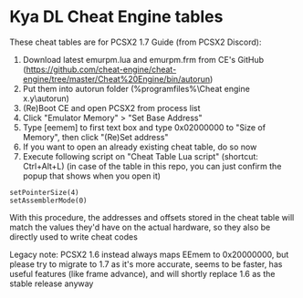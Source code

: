 # Kya DL Cheat Engine tables
These cheat tables are for PCSX2 1.7
Guide (from PCSX2 Discord):  
1. Download latest emurpm.lua and emurpm.frm from CE's GitHub (https://github.com/cheat-engine/cheat-engine/tree/master/Cheat%20Engine/bin/autorun) 
1. Put them into autorun folder (%programfiles%\Cheat engine x.y\autorun\)
1. (Re)Boot CE and open PCSX2 from process list
1. Click "Emulator Memory" > "Set Base Address"
1. Type [eemem] to first text box and type 0x02000000 to "Size of Memory", then click "(Re)Set address"
1. If you want to open an already existing cheat table, do so now
1. Execute following script on "Cheat Table Lua script" (shortcut: Ctrl+Alt+L) (in case of the table in this repo, you can just confirm the popup that shows when you open it)
```
setPointerSize(4)
setAssemblerMode(0)
```
With this procedure, the addresses and offsets stored in the cheat table will match the values they'd have on the actual hardware, so they also be directly used to write cheat codes

  

    
Legacy note: PCSX2 1.6 instead always maps EEmem to 0x20000000, but please try to migrate to 1.7 as it's more accurate, seems to be faster, has useful features (like frame advance), and will shortly replace 1.6 as the stable release anyway
